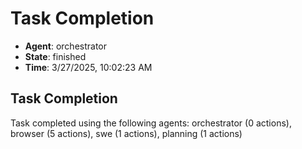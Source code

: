 # Task Completion

- **Agent**: orchestrator
- **State**: finished
- **Time**: 3/27/2025, 10:02:23 AM

## Task Completion

Task completed using the following agents: orchestrator (0 actions), browser (5 actions), swe (1 actions), planning (1 actions)

